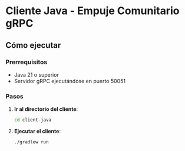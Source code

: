 # Cliente Java - Empuje Comunitario gRPC

## Cómo ejecutar

### Prerrequisitos

- Java 21 o superior
- Servidor gRPC ejecutándose en puerto 50051

### Pasos

1. **Ir al directorio del cliente**:

   ```bash
   cd client-java
   ```

2. **Ejecutar el cliente**:
   ```bash
   ./gradlew run
   ```
